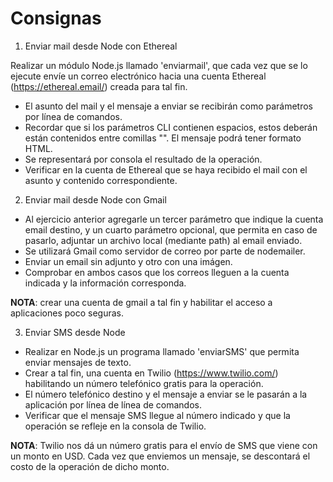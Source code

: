 # Consignas

1. Enviar mail desde Node con Ethereal

Realizar un módulo Node.js llamado 'enviarmail', que cada vez que se lo ejecute envíe un correo electrónico hacia una cuenta Ethereal (https://ethereal.email/) creada para tal fin. 

- El asunto del mail y el mensaje a enviar se recibirán como parámetros por línea de comandos.
- Recordar que si los parámetros CLI contienen espacios, estos deberán están contenidos entre comillas "". El mensaje podrá tener formato HTML.
- Se representará por consola el resultado de la operación.
- Verificar en la cuenta de Ethereal que se haya recibido el mail con el asunto y contenido correspondiente.

2. Enviar mail desde Node con Gmail

- Al ejercicio anterior agregarle un tercer parámetro que indique la cuenta email destino, y un cuarto parámetro opcional, que permita en caso de pasarlo, adjuntar un archivo local (mediante path) al email enviado.
- Se utilizará Gmail como servidor de correo por parte de nodemailer.
- Enviar un email sin adjunto y otro con una imágen.
- Comprobar en ambos casos que los correos lleguen a la cuenta indicada y la información corresponda.

**NOTA**: crear una cuenta de gmail a tal fin y habilitar el acceso a aplicaciones poco seguras.

3. Enviar SMS desde Node

- Realizar en Node.js un programa llamado 'enviarSMS' que permita enviar mensajes de texto.
- Crear a tal fin, una cuenta en Twilio (https://www.twilio.com/) habilitando un número telefónico gratis para la operación.
- El número telefónico destino y el mensaje a enviar se le pasarán a la aplicación por línea de línea de comandos.
- Verificar que el mensaje SMS llegue al número indicado y que la operación se refleje en la consola de Twilio.

**NOTA**: Twilio nos dá un número gratis para el envío de SMS que viene con un monto en USD. Cada vez que enviemos un mensaje, se descontará el costo de la operación de dicho monto.
